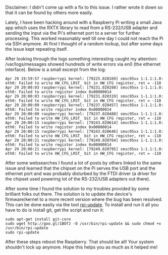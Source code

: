 Disclaimer: I didn't come up with a fix to this issue. I rather wrote it down so that it can be found by others more easily.

Lately, I have been hacking around with a Raspberry Pi writing a small Java app which uses the RXTX library to read from a RS-232/USB adapter and sending the input via the Pi's ethernet port to a server for further processing. This worked reasonably well till one day I could not reach the Pi via SSH anymore. At first I thought of a random lockup, but after some days the issue kept repeating itself.

After looking through the logs something interesting caught my attention: /var/logs/messages showed hundreds of write errors via en0 (the ethernet interface). Below is a small excerpt from the log:


	Apr 29 19:59:57 raspberrypi kernel: [79225.020169] smsc95xx 1-1.1:1.0: eth0: Failed to write HW_CFG_LRST_ bit in HW_CFG register, ret = -110
	Apr 29 20:00:03 raspberrypi kernel: [79231.020288] smsc95xx 1-1.1:1.0: eth0: Failed to write register index 0x00000014
	Apr 29 20:00:03 raspberrypi kernel: [79231.020319] smsc95xx 1-1.1:1.0: eth0: Failed to write HW_CFG_LRST_ bit in HW_CFG register, ret = -110
	Apr 29 20:00:09 raspberrypi kernel: [79237.020457] smsc95xx 1-1.1:1.0: eth0: Failed to write register index 0x00000014
	Apr 29 20:00:09 raspberrypi kernel: [79237.020488] smsc95xx 1-1.1:1.0: eth0: Failed to write HW_CFG_LRST_ bit in HW_CFG register, ret = -110
	Apr 29 20:00:15 raspberrypi kernel: [79243.020614] smsc95xx 1-1.1:1.0: eth0: Failed to write register index 0x00000014
	Apr 29 20:00:15 raspberrypi kernel: [79243.020646] smsc95xx 1-1.1:1.0: eth0: Failed to write HW_CFG_LRST_ bit in HW_CFG register, ret = -110
	Apr 29 20:00:21 raspberrypi kernel: [79249.020764] smsc95xx 1-1.1:1.0: eth0: Failed to write register index 0x00000014
	Apr 29 20:00:21 raspberrypi kernel: [79249.020795] smsc95xx 1-1.1:1.0: eth0: Failed to write HW_CFG_LRST_ bit in HW_CFG register, ret = -110


After some websearches I found a lot of posts by others linked to the same issue and learned that the chipset on the Pi serves the USB port and the ethernet port and was probably disturbed by the FTDI driver (a driver for the chipset used powering lot of the RS-232/USB adapters out there).

After some time I found the solution to my troubles provided by some brilliant folks out there. The solution is to update the device's firmware/kernel to a more recent version where the bug has been resolved. This can be done easily via the tool [rpi-update](https://github.com/Hexxeh/rpi-update). To install and run it all you have to do is install git, get the script and run it:

	sudo apt-get install git-core
	sudo wget http://goo.gl/1BOfJ -O /usr/bin/rpi-update && sudo chmod +x /usr/bin/rpi-update
	sudo rpi-update

After these steps reboot the Raspberry. That should be all! Your system shouldn't lock up anymore. Hope this helps you as much as it helped me!

